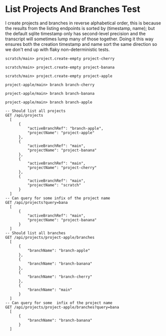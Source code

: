 # List Projects And Branches Test

I create projects and branches in reverse alphabetical order,
this is because the results from the listing endpoints is sorted by (timestamp, name); but
the default sqlite timestamp only has second-level precision and the transcript will sometimes
lump many of those together. Doing it this way ensures both the creation timestamp and name sort
the same direction so we don't end up with flaky non-deterministic tests.

``` ucm :hide
scratch/main> project.create-empty project-cherry

scratch/main> project.create-empty project-banana

scratch/main> project.create-empty project-apple

project-apple/main> branch branch-cherry

project-apple/main> branch branch-banana

project-apple/main> branch branch-apple
```

``` api
-- Should list all projects
GET /api/projects
  [
      {
          "activeBranchRef": "branch-apple",
          "projectName": "project-apple"
      },
      {
          "activeBranchRef": "main",
          "projectName": "project-banana"
      },
      {
          "activeBranchRef": "main",
          "projectName": "project-cherry"
      },
      {
          "activeBranchRef": "main",
          "projectName": "scratch"
      }
  ]
-- Can query for some infix of the project name
GET /api/projects?query=bana
  [
      {
          "activeBranchRef": "main",
          "projectName": "project-banana"
      }
  ]
-- Should list all branches
GET /api/projects/project-apple/branches
  [
      {
          "branchName": "branch-apple"
      },
      {
          "branchName": "branch-banana"
      },
      {
          "branchName": "branch-cherry"
      },
      {
          "branchName": "main"
      }
  ]
-- Can query for some  infix of the project name
GET /api/projects/project-apple/branches?query=bana
  [
      {
          "branchName": "branch-banana"
      }
  ]
```
